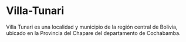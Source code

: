 # Villa-Tunari
Villa Tunari es una localidad y municipio de la región central de Bolivia, ubicado en la Provincia del Chapare del departamento de Cochabamba.
